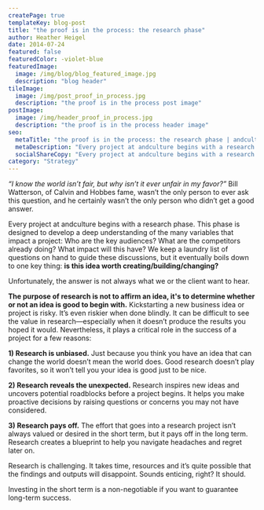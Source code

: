```yaml
---
createPage: true
templateKey: blog-post
title: "the proof is in the process: the research phase"
author: Heather Heigel
date: 2014-07-24
featured: false
featuredColor: -violet-blue
featuredImage:
  image: /img/blog/blog_featured_image.jpg
  description: "blog header"
tileImage:
  image: /img/post_proof_in_process.jpg
  description: "the proof is in the process post image"
postImage:
  image: /img/header_proof_in_process.jpg
  description: "the proof is in the process header image"
seo:
  metaTitle: "the proof is in the process: the research phase | andculture"
  metaDescription: "Every project at andculture begins with a research phase that asks: is this idea worth creating, building, or changing? Sometimes, the answer can disappoint."
  socialShareCopy: "Every project at andculture begins with a research phase that asks: is this idea worth creating, building, or changing? Sometimes, the answer can disappoint."
category: "Strategy"
---
```

*“I know the world isn’t fair, but why isn’t it ever unfair in my favor?”* Bill Watterson, of Calvin and Hobbes fame, wasn’t the only person to ever ask this question, and he certainly wasn’t the only person who didn’t get a good answer.

Every project at andculture begins with a research phase. This phase is designed to develop a deep understanding of the many variables that impact a project: Who are the key audiences? What are the competitors already doing? What impact will this have? We keep a laundry list of questions on hand to guide these discussions, but it eventually boils down to one key thing: **is this idea worth creating/building/changing?**

Unfortunately, the answer is not always what we or the client want to hear.

**The purpose of research is not to affirm an idea, it's to determine whether or not an idea is good to begin with.** Kickstarting a new business idea or project is risky. It’s even riskier when done blindly. It can be difficult to see the value in research—especially when it doesn’t produce the results you hoped it would. Nevertheless, it plays a critical role in the success of a project for a few reasons:

**1) Research is unbiased.** Just because you think you have an idea that can change the world doesn’t mean the world does. Good research doesn’t play favorites, so it won’t tell you your idea is good just to be nice.

**2) Research reveals the unexpected.** Research inspires new ideas and uncovers potential roadblocks before a project begins. It helps you make proactive decisions by raising questions or concerns you may not have considered.

**3) Research pays off.** The effort that goes into a research project isn’t always valued or desired in the short term, but it pays off in the long term. Research creates a blueprint to help you navigate headaches and regret later on.

Research is challenging. It takes time, resources and it’s quite possible that the findings and outputs will disappoint. Sounds enticing, right? It should.

Investing in the short term is a non-negotiable if you want to guarantee long-term success.